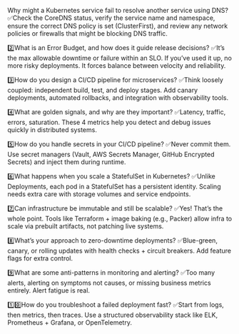 
Why might a Kubernetes service fail to resolve another service using DNS?
✅Check the CoreDNS status, verify the service name and namespace, ensure the correct DNS policy is set (ClusterFirst), and review any network policies or firewalls that might be blocking DNS traffic.

2️⃣What is an Error Budget, and how does it guide release decisions?
✅It’s the max allowable downtime or failure within an SLO. If you’ve used it up, no more risky deployments. It forces balance between velocity and reliability.

3️⃣How do you design a CI/CD pipeline for microservices?
✅Think loosely coupled: independent build, test, and deploy stages. Add canary deployments, automated rollbacks, and integration with observability tools.

4️⃣What are golden signals, and why are they important?
✅Latency, traffic, errors, saturation. These 4 metrics help you detect and debug issues quickly in distributed systems.

5️⃣How do you handle secrets in your CI/CD pipeline?
✅Never commit them. Use secret managers (Vault, AWS Secrets Manager, GitHub Encrypted Secrets) and inject them during runtime.

6️⃣What happens when you scale a StatefulSet in Kubernetes?
✅Unlike Deployments, each pod in a StatefulSet has a persistent identity. Scaling needs extra care with storage volumes and service endpoints.

7️⃣Can infrastructure be immutable and still be scalable?
✅Yes! That’s the whole point. Tools like Terraform + image baking (e.g., Packer) allow infra to scale via prebuilt artifacts, not patching live systems.

8️⃣What’s your approach to zero-downtime deployments?
✅Blue-green, canary, or rolling updates with health checks + circuit breakers. Add feature flags for extra control.

9️⃣What are some anti-patterns in monitoring and alerting?
✅Too many alerts, alerting on symptoms not causes, or missing business metrics entirely. Alert fatigue is real.

1️⃣0️⃣How do you troubleshoot a failed deployment fast?
✅Start from logs, then metrics, then traces. Use a structured observability stack like ELK, Prometheus + Grafana, or OpenTelemetry.
